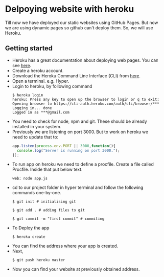 # Delpoying website with heroku

Till now we have deployed our static websites using GitHub Pages. But now we are using dynamic pages so github can't deploy them. So, we will use Heroku.

## Getting started

- Heroku has a great documentation about deploying web pages. You can see [here](https://devcenter.heroku.com/articles/getting-started-with-nodejs).
- Create a heroku account.
- Download the Heroku Command Line Interface (CLI) from [here](https://devcenter.heroku.com/articles/getting-started-with-nodejs#set-up).
- Open a terminal. e.g. Hyper.
- Login to heroku, by following command
  ```console
  $ heroku login
  heroku: Press any key to open up the browser to login or q to exit:
  Opening browser to https://cli-auth.heroku.com/auth/cli/browser/***
  Logging in... done
  Logged in as ***@gmail.com
  ```
- You need to check for node, npm and git. These should be already installed in your system.
- Previously we are listening on port 3000. But to work on heroku we need to update that to:
  ```js
  app.listen(process.env.PORT || 3000,function(){
    console.log("Server is running on port 3000.");
  });
  ```
- To run app on heroku we need to define a procfile. Create a file called Procfile. Inside that put below text.
  ```
  web: node app.js
  ```
- cd to our project folder in hyper terminal and follow the following commands one-by-one.
  ```console
  $ git init # initialising git
  
  $ git add . # adding files to git
  
  $ git commit -m "first commit" # commiting 
  ```
- To Deploy the app
  ```console
  $ heroku create
  ```
- You can find the address where your app is created.
- Next, 
  ```console
  $ git push heroku master
  ```
- Now you can find your website at previously obtained address.
